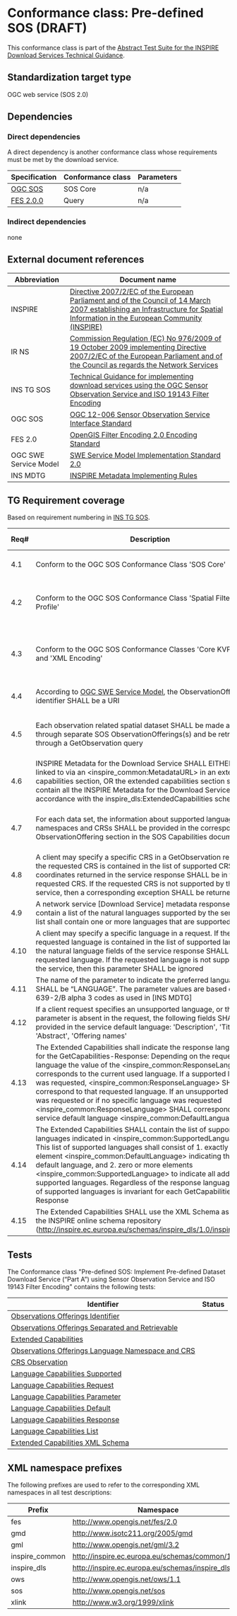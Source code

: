 # Conformance class: Pre-defined SOS (DRAFT)

This conformance class is part of the [Abstract Test Suite for the INSPIRE Download Services Technical Guidance](http://inspire.ec.europa.eu/id/ats/download-service/3.1).

## Standardization target type

OGC web service (SOS 2.0)

## Dependencies

### Direct dependencies

A direct dependency is another conformance class whose requirements must be met by the download service.

| Specification | Conformance class | Parameters | 
| ------------- | ----------------- | ---------- |
| [OGC SOS](#ref_OGC_SOS) | SOS Core | n/a |
| [FES 2.0.0](#ref_FES) | Query | n/a |

### Indirect dependencies

none
 
## External document references

| Abbreviation | Document name                       |
| ------------ | ----------------------------------- |
| INSPIRE <a name="ref_INSPIRE"></a> | [Directive 2007/2/EC of the European Parliament and of the Council of 14 March 2007 establishing an Infrastructure for Spatial Information in the European Community (INSPIRE)](http://eur-lex.europa.eu/legal-content/EN/TXT/PDF/?uri=CELEX:32007L0002&from=EN) |
| IR NS <a name="ref_IR_NS"></a>   | [Commission Regulation (EC) No 976/2009 of 19 October 2009 implementing Directive 2007/2/EC of the European Parliament and of the Council as regards the Network Services](http://eur-lex.europa.eu/legal-content/EN/TXT/PDF/?uri=CELEX:32009R0976&from=EN) |
| INS TG SOS <a name="ref_INS_TG_SOS"></a>   | [Technical Guidance for implementing download services using the OGC Sensor Observation Service and ISO 19143 Filter Encoding](http://inspire.ec.europa.eu/id/document/tg/download-sos/1.0) |
| OGC SOS <a name="ref_OGC_SOS"></a> | [OGC 12-006 Sensor Observation Service Interface Standard](https://portal.opengeospatial.org/files/?artifact_id=47599) |
| FES 2.0 <a name="ref_FES"></a> | [OpenGIS Filter Encoding 2.0 Encoding Standard](http://portal.opengeospatial.org/files/?artifact_id=39968) |
| OGC SWE Service Model | [SWE Service Model Implementation Standard 2.0](http://portal.opengeospatial.org/files/?artifact_id=38476) |
| INS MDTG | [INSPIRE Metadata Implementing Rules](http://inspire.ec.europa.eu/documents/Metadata/MD_IR_and_ISO_20131029.pdf) |

## TG Requirement coverage

Based on requirement numbering in [INS TG SOS](#ref_INS_TG_SOS).

| Req#   | Description                          | Covered by test(s)                 | IR reference(s)                  |
| ------ | ------------------------------------ | ---------------------------------- | -------------------------------- |
| 4.1    | Conform to the OGC SOS Conformance Class 'SOS Core'| [OGC SOS](#ref_OGC_SOS) 14.1.1 SOS Core | |
| 4.2    | Conform to the OGC SOS Conformance Class 'Spatial Filtering Profile'| [OGC SOS](#ref_OGC_SOS) 14.5.1 SOS Spatial Filtering Profile  | |
| 4.3    | Conform to the OGC SOS Conformance Classes 'Core KVP Binding' and 'XML Encoding'| [OGC SOS](#ref_OGC_SOS) 14.6.1 XML Encoding and 14.6.2 KVP Binding Extension | |
| 4.4    | According to [OGC SWE Service Model](http://portal.opengeospatial.org/files/?artifact_id=38476), the ObservationOffering identifier SHALL be a URI | [Observations Offerings Identifier](./observations-offerings-identifier.md) | |
| 4.5    | Each observation related spatial dataset SHALL be made available through separate SOS ObservationOfferings(s) and be retrievable through a GetObservation query | [Observations Offerings Separated and Retrievable](./observations-offerings-separated-retrievable.md) | |
| 4.6    | INSPIRE Metadata for the Download Service SHALL EITHER be linked to via an <inspire_common:MetadataURL> in an extended capabilities section, OR the extended capabilities section shall contain all the INSPIRE Metadata for the Download Service in accordance with the inspire_dls:ExtendedCapabilities schema | [Extended Capabilities](./extended-capabilities.md) | |
| 4.7    | For each data set, the information about supported languages, namespaces and CRSs SHALL be provided in the corresponding ObservationOffering section in the SOS Capabilities document | [Observations Offerings Language Namespace and CRS](./observations-offerings-lang-namespace-crs.md) | |
| 4.8    | A client may specify a specific CRS in a GetObservation request. If the requested CRS is contained in the list of supported CRS, the coordinates returned in the service response SHALL be in the requested CRS. If the requested CRS is not supported by the service, then a corresponding exception SHALL be returned | [CRS Observation](./crs-observation.md) | |
| 4.9    | A network service [Download Service] metadata response SHALL contain a list of the natural languages supported by the service. This list shall contain one or more languages that are supported | [Language Capabilities Supported](./language-capabilities-supported.md) | |
| 4.10   | A client may specify a specific language in a request. If the requested language is contained in the list of supported languages, the natural language fields of the service response SHALL be in the requested language. If the requested language is not supported by the service, then this parameter SHALL be ignored | [Language Capabilities Request](./language-capabilities-request.md) | |
| 4.11   | The name of the parameter to indicate the preferred language SHALL be “LANGUAGE”. The parameter values are based on ISO 639-2/B alpha 3 codes as used in [INS MDTG] | [Language Capabilities Parameter](./language-capabilities-parameter.md) | |
| 4.12   | If a client request specifies an unsupported language, or the parameter is absent in the request, the following fields SHALL be provided in the service default language: 'Description', 'Title', 'Abstract', 'Offering names' | [Language Capabilities Default](./language-capabilities-default.md) | |
| 4.13   | The Extended Capabilities shall indicate the response language used for the GetCapabilities-Response: Depending on the requested language the value of the <inspire_common:ResponseLanguage> corresponds to the current used language. If a supported language was requested, <inspire_common:ResponseLanguage> SHALL correspond to that requested language. If an unsupported language was requested or if no specific language was requested <inspire_common:ResponseLanguage> SHALL correspond to the service default language <inspire_common:DefaultLanguage> | [Language Capabilities Response](./language-capabilities-response.md) | |
| 4.14   | The Extended Capabilities SHALL contain the list of supported languages indicated in <inspire_common:SupportedLanguages>. This list of supported languages shall consist of 1. exactly one element <inspire_common:DefaultLanguage> indicating the service default language, and 2. zero or more elements <inspire_common:SupportedLanguage> to indicate all additional supported languages. Regardless of the response language, the list of supported languages is invariant for each GetCapabilities-Response | [Language Capabilities List](./language-capabilities-list.md) | |
| 4.15   | The Extended Capabilities SHALL use the XML Schema as defined in the INSPIRE online schema repository (http://inspire.ec.europa.eu/schemas/inspire_dls/1.0/inspire_dls.xsd) | [Extended Capabilities XML Schema](./extended-capabilities-xml-schema.md) | |

## Tests
The Conformance class "Pre-defined SOS: Implement Pre-defined Dataset Download Service (“Part A”) using Sensor Observation Service and ISO 19143 Filter Encoding" contains the following tests:

| Identifier                                                        | Status   |
| ----------------------------------------------------------------- | -------- |
| [Observations Offerings Identifier](./observations-offerings-identifier.md) | |
| [Observations Offerings Separated and Retrievable](./observations-offerings-separated-retrievable.md) | |
| [Extended Capabilities](./sos-pre-defined/extended-capabilities.md) | |
| [Observations Offerings Language Namespace and CRS](./observations-offerings-lang-namespace-crs.md) | |
| [CRS Observation](./crs-observation.md) | |
| [Language Capabilities Supported](./language-capabilities-supported.md) | |
| [Language Capabilities Request](./language-capabilities-request.md) | |
| [Language Capabilities Parameter](./language-capabilities-parameter.md) | |
| [Language Capabilities Default](./language-capabilities-default.md) | |
| [Language Capabilities Response](./language-capabilities-response.md) | |
| [Language Capabilities List](./language-capabilities-list.md) | |
| [Extended Capabilities XML Schema](./extended-capabilities-xml-schema.md) | |

## XML namespace prefixes <a name="namespaces"></a>

The following prefixes are used to refer to the corresponding XML namespaces in all test descriptions:

Prefix         | Namespace
-------------- | -------------------------------------------------
fes            | http://www.opengis.net/fes/2.0
gmd            | http://www.isotc211.org/2005/gmd
gml            | http://www.opengis.net/gml/3.2
inspire\_common| http://inspire.ec.europa.eu/schemas/common/1.0
inspire\_dls   | http://inspire.ec.europa.eu/schemas/inspire_dls/1.0
ows            | http://www.opengis.net/ows/1.1
sos            | http://www.opengis.net/sos
xlink          | http://www.w3.org/1999/xlink
